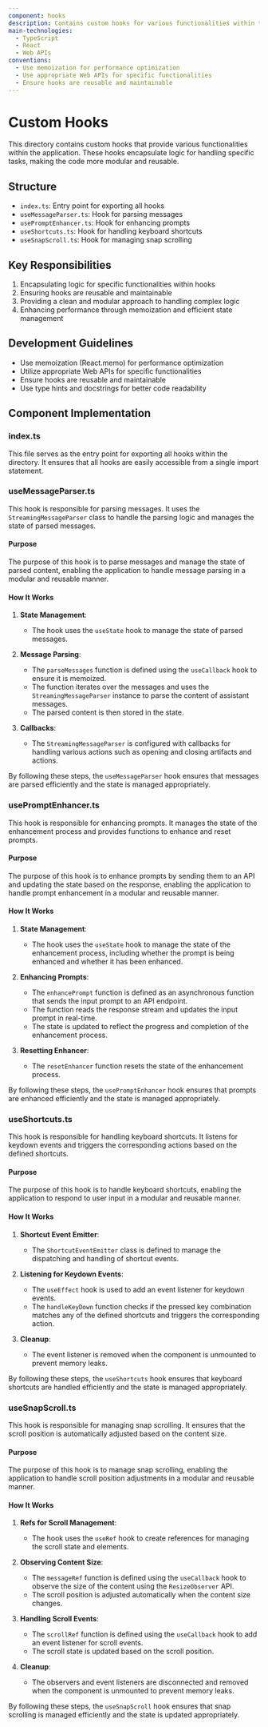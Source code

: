 ```yaml
---
component: hooks
description: Contains custom hooks for various functionalities within the application
main-technologies:
  - TypeScript
  - React
  - Web APIs
conventions:
  - Use memoization for performance optimization
  - Use appropriate Web APIs for specific functionalities
  - Ensure hooks are reusable and maintainable
---
```


# Custom Hooks

This directory contains custom hooks that provide various functionalities within the application. These hooks encapsulate logic for handling specific tasks, making the code more modular and reusable.

## Structure

- `index.ts`: Entry point for exporting all hooks
- `useMessageParser.ts`: Hook for parsing messages
- `usePromptEnhancer.ts`: Hook for enhancing prompts
- `useShortcuts.ts`: Hook for handling keyboard shortcuts
- `useSnapScroll.ts`: Hook for managing snap scrolling

## Key Responsibilities

1. Encapsulating logic for specific functionalities within hooks
2. Ensuring hooks are reusable and maintainable
3. Providing a clean and modular approach to handling complex logic
4. Enhancing performance through memoization and efficient state management

## Development Guidelines

- Use memoization (React.memo) for performance optimization
- Utilize appropriate Web APIs for specific functionalities
- Ensure hooks are reusable and maintainable
- Use type hints and docstrings for better code readability

## Component Implementation

### index.ts

This file serves as the entry point for exporting all hooks within the directory. It ensures that all hooks are easily accessible from a single import statement.

### useMessageParser.ts

This hook is responsible for parsing messages. It uses the `StreamingMessageParser` class to handle the parsing logic and manages the state of parsed messages.

#### Purpose
The purpose of this hook is to parse messages and manage the state of parsed content, enabling the application to handle message parsing in a modular and reusable manner.

#### How It Works

1. **State Management**:
   - The hook uses the `useState` hook to manage the state of parsed messages.

2. **Message Parsing**:
   - The `parseMessages` function is defined using the `useCallback` hook to ensure it is memoized.
   - The function iterates over the messages and uses the `StreamingMessageParser` instance to parse the content of assistant messages.
   - The parsed content is then stored in the state.

3. **Callbacks**:
   - The `StreamingMessageParser` is configured with callbacks for handling various actions such as opening and closing artifacts and actions.

By following these steps, the `useMessageParser` hook ensures that messages are parsed efficiently and the state is managed appropriately.

### usePromptEnhancer.ts

This hook is responsible for enhancing prompts. It manages the state of the enhancement process and provides functions to enhance and reset prompts.

#### Purpose
The purpose of this hook is to enhance prompts by sending them to an API and updating the state based on the response, enabling the application to handle prompt enhancement in a modular and reusable manner.

#### How It Works

1. **State Management**:
   - The hook uses the `useState` hook to manage the state of the enhancement process, including whether the prompt is being enhanced and whether it has been enhanced.

2. **Enhancing Prompts**:
   - The `enhancePrompt` function is defined as an asynchronous function that sends the input prompt to an API endpoint.
   - The function reads the response stream and updates the input prompt in real-time.
   - The state is updated to reflect the progress and completion of the enhancement process.

3. **Resetting Enhancer**:
   - The `resetEnhancer` function resets the state of the enhancement process.

By following these steps, the `usePromptEnhancer` hook ensures that prompts are enhanced efficiently and the state is managed appropriately.

### useShortcuts.ts

This hook is responsible for handling keyboard shortcuts. It listens for keydown events and triggers the corresponding actions based on the defined shortcuts.

#### Purpose
The purpose of this hook is to handle keyboard shortcuts, enabling the application to respond to user input in a modular and reusable manner.

#### How It Works

1. **Shortcut Event Emitter**:
   - The `ShortcutEventEmitter` class is defined to manage the dispatching and handling of shortcut events.

2. **Listening for Keydown Events**:
   - The `useEffect` hook is used to add an event listener for keydown events.
   - The `handleKeyDown` function checks if the pressed key combination matches any of the defined shortcuts and triggers the corresponding action.

3. **Cleanup**:
   - The event listener is removed when the component is unmounted to prevent memory leaks.

By following these steps, the `useShortcuts` hook ensures that keyboard shortcuts are handled efficiently and the state is managed appropriately.

### useSnapScroll.ts

This hook is responsible for managing snap scrolling. It ensures that the scroll position is automatically adjusted based on the content size.

#### Purpose
The purpose of this hook is to manage snap scrolling, enabling the application to handle scroll position adjustments in a modular and reusable manner.

#### How It Works

1. **Refs for Scroll Management**:
   - The hook uses the `useRef` hook to create references for managing the scroll state and elements.

2. **Observing Content Size**:
   - The `messageRef` function is defined using the `useCallback` hook to observe the size of the content using the `ResizeObserver` API.
   - The scroll position is adjusted automatically when the content size changes.

3. **Handling Scroll Events**:
   - The `scrollRef` function is defined using the `useCallback` hook to add an event listener for scroll events.
   - The scroll state is updated based on the scroll position.

4. **Cleanup**:
   - The observers and event listeners are disconnected and removed when the component is unmounted to prevent memory leaks.

By following these steps, the `useSnapScroll` hook ensures that snap scrolling is managed efficiently and the state is updated appropriately.

